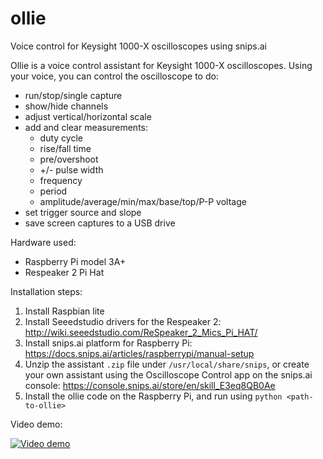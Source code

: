 # ollie
Voice control for Keysight 1000-X oscilloscopes using snips.ai

Ollie is a voice control assistant for Keysight 1000-X oscilloscopes. Using your voice, you can control the oscilloscope to do:

- run/stop/single capture
- show/hide channels
- adjust vertical/horizontal scale
- add and clear measurements:
    - duty cycle
    - rise/fall time
    - pre/overshoot
    - +/- pulse width
    - frequency
    - period
    - amplitude/average/min/max/base/top/P-P voltage
- set trigger source and slope
- save screen captures to a USB drive

Hardware used:
- Raspberry Pi model 3A+
- Respeaker 2 Pi Hat

Installation steps:
1. Install Raspbian lite
2. Install Seeedstudio drivers for the Respeaker 2: http://wiki.seeedstudio.com/ReSpeaker_2_Mics_Pi_HAT/
3. Install snips.ai platform for Raspberry Pi: https://docs.snips.ai/articles/raspberrypi/manual-setup
4. Unzip the assistant `.zip` file under `/usr/local/share/snips`, or create your own assistant using the Oscilloscope Control app on the snips.ai console: https://console.snips.ai/store/en/skill_E3eq8QB0Ae
5. Install the ollie code on the Raspberry Pi, and run using `python <path-to-ollie>`

Video demo:

[![Video demo](https://img.youtube.com/vi/1wK7zZdYn_4/0.jpg)](https://youtu.be/1wK7zZdYn_4)
